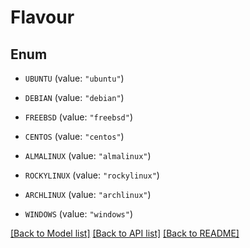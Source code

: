 # Flavour

## Enum


* `UBUNTU` (value: `"ubuntu"`)

* `DEBIAN` (value: `"debian"`)

* `FREEBSD` (value: `"freebsd"`)

* `CENTOS` (value: `"centos"`)

* `ALMALINUX` (value: `"almalinux"`)

* `ROCKYLINUX` (value: `"rockylinux"`)

* `ARCHLINUX` (value: `"archlinux"`)

* `WINDOWS` (value: `"windows"`)


[[Back to Model list]](../README.md#documentation-for-models) [[Back to API list]](../README.md#documentation-for-api-endpoints) [[Back to README]](../README.md)


